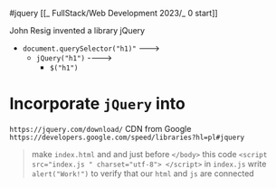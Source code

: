 #jquery 
[[_ FullStack/Web Development 2023/_ 0 start]]

John Resig  invented a library jQuery
- `document.querySelector("h1)"` ---> 
	- `jQuery("h1")` ----> 
		- `$("h1")`

# Incorporate `jQuery` into 
`https://jquery.com/download/` CDN from Google 
`https://developers.google.com/speed/libraries?hl=pl#jquery`

> make `index.html` and and just before `</body>` this code `<script src="index.js " charset="utf-8"> </script>`
> in `index.js` write `alert("Work!")` to verify that our `html` and `js` are connected






